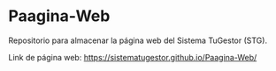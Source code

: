 
# Paagina-Web

Repositorio para almacenar la página web del Sistema TuGestor (STG).

Link de página web: https://sistematugestor.github.io/Paagina-Web/

